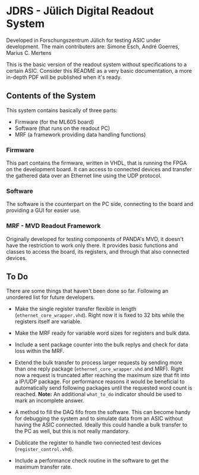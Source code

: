 # JDRS - Jülich Digital Readout System

Developed in Forschungszentrum Jülich for testing ASIC under development. The main contributers are:
Simone Esch, André Goerres, Marius C. Mertens

This is the basic version of the readout system without specifications to a certain ASIC. Consider this README as a very basic documentation, a more in-depth PDF will be published when it's ready.


## Contents of the System

This system contains basically of three parts:
* Firmware (for the ML605 board)
* Software (that runs on the readout PC)
* MRF (a framework providing data handling functions)


### Firmware

This part contains the firmware, written in VHDL, that is running the FPGA on the development board. It can access to connected devices and transfer the gathered data over an Ethernet line using the UDP protocol.

### Software

The software is the counterpart on the PC side, connecting to the board and providing a GUI for easier use.

### MRF - MVD Readout Framework

Originally developed for testing components of PANDA's MVD, it doesn't have the restriction to work only there. It provides basic functions and classes to access the board, its registers, and through that also connected devices.


## To Do
There are some things that haven't been done so far. Following an unordered list for future developers.

* Make the single register transfer flexible in length (`ethernet_core_wrapper.vhd`).
  Right now it is fixed to 32 bits while the registers itself are variable.

* Make the MRF ready for variable word sizes for registers and bulk data.

* Include a sent package counter into the bulk replys and check for data loss within the MRF.

* Extend the bulk transfer to process larger requests by sending more than one reply package (`ethernet_core_wrapper.vhd` and MRF).
  Right now a request is truncated after reaching the maximum size that fit into a IP/UDP package. For performance reasons it would be beneficial to automatically send following packages until the requested word count is reached.
  **Note:** An additional `what_to_do` indicator should be used to mark an incomplete answer.

* A method to fill the DAQ fifo from the software. This can become handy for debugging the system and to simulate data from an ASIC without having the ASIC connected. Ideally this could handle a bulk transfer to the PC as well, but this is not really mandatory.

* Dublicate the register to handle two connected test devices (`register_control.vhd`).

* Include a performance check routine in the software to get the maximum transfer rate.
